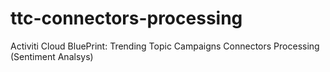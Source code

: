 # ttc-connectors-processing
Activiti Cloud BluePrint: Trending Topic Campaigns Connectors Processing (Sentiment Analsys)
